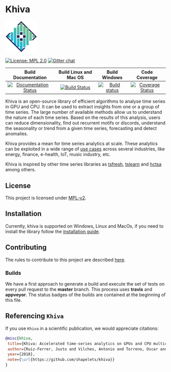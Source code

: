 # Khiva

<img src="https://github.com/shapelets/khiva/blob/master/assets/Khiva.png" width="100">

[![License: MPL 2.0](https://img.shields.io/badge/License-MPL%202.0-brightgreen.svg)](https://github.com/shapelets/khiva-java/blob/master/LICENSE.txt)  [![Gitter chat](https://badges.gitter.im/shapelets-io/Lobby.svg)](https://gitter.im/shapelets-io/khiva?utm_source=share-link&utm_medium=link&utm_campaign=share-link)

|                                                              Build Documentation                                                              |                                                   Build Linux and Mac OS                                                   |                                                                             Build Windows                                                                             |                                                                 Code Coverage                                                                  |
| :-------------------------------------------------------------------------------------------------------------------------------------------: | :------------------------------------------------------------------------------------------------------------------------: | :-------------------------------------------------------------------------------------------------------------------------------------------------------------------: | :--------------------------------------------------------------------------------------------------------------------------------------------: |
| [![Documentation Status](https://readthedocs.org/projects/khiva/badge/?version=latest)](https://khiva.readthedocs.io/en/master/?badge=latest) | [![Build Status](https://travis-ci.org/shapelets/khiva.svg?branch=master)](https://travis-ci.org/shapelets/khiva/branches) | [![Build status](https://ci.appveyor.com/api/projects/status/2oiggqcufnl3iddd/branch/master?svg=true)](https://ci.appveyor.com/project/shapelets/khiva/branch/master) | [![Coverage Status](https://codecov.io/gh/shapelets/khiva/branch/master/graph/badge.svg)](https://codecov.io/gh/shapelets/khiva/branch/master) |

Khiva is an open-source library of efficient algorithms to analyse time series in GPU and CPU. It can be used to extract insights from one or a group of time series. The large number of available methods allow us to understand the nature of each time series. Based on the results of this analysis, users can reduce dimensionality, find out recurrent motifs or discords, understand the seasonality or trend from a given time series, forecasting and detect anomalies.

Khiva provides a mean for time series analytics at scale. These analytics can be exploited in a wide range of [use cases](https://github.com/shapelets/khiva-use-cases) across several industries, like energy, finance, e-health, IoT, music industry, etc.

Khiva is inspired by other time series libraries as [tsfresh](https://github.com/blue-yonder/tsfresh), [tslearn](https://github.com/rtavenar/tslearn) and [hctsa](https://github.com/benfulcher/hctsa) among others.

## License

This project is licensed under [MPL-v2](https://www.mozilla.org/en-US/MPL/2.0/).

## Installation

Currently, khiva is supported on Windows, Linux and MacOs, if you need to install the library follow the [installation guide](doc/markdown/INSTALLATION.md).

## Contributing

The rules to contribute to this project are described [here](doc/markdown/CONTRIBUTING.md).

### Builds

We have a first approach to generate a build and execute the set of tests on every pull request to the **master** branch. This process uses **travis** and **appveyor**. The status badges of the builds are contained at the beginning of this file.

## Referencing `Khiva`

If you use `Khiva` in a scientific publication, we would appreciate citations:

```bibtex
@misc{khiva,
 title={Khiva: Accelerated time-series analytics on GPUs and CPU multicores},
 author={Ruiz-Ferrer, Justo and Vilches, Antonio and Torreno, Oscar and Cuesta, David},
 year={2018},
 note={\url{https://github.com/shapelets/khiva}}
}
```